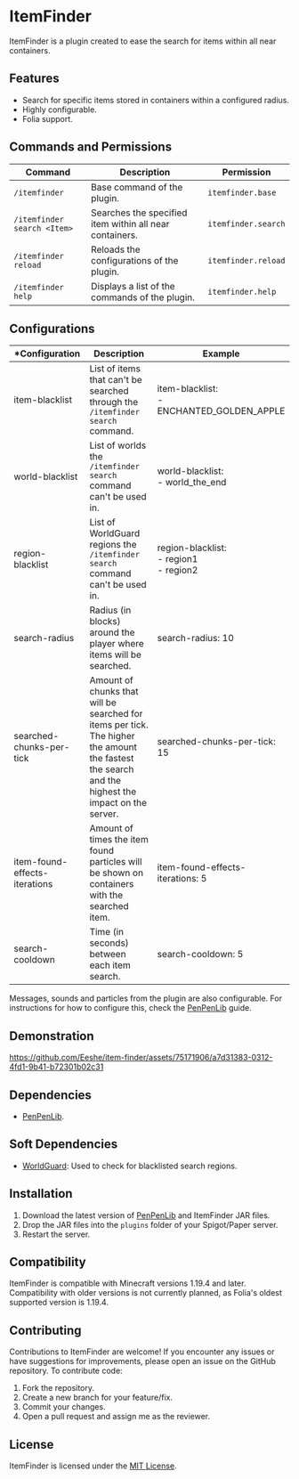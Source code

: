# ItemFinder

ItemFinder is a plugin created to ease the search for items within all near containers.

## Features

- Search for specific items stored in containers within a configured radius.
- Highly configurable.
- Folia support.

## Commands and Permissions

| **Command**                 | **Description**                                         | **Permission**      |
|-----------------------------|---------------------------------------------------------|---------------------|
| `/itemfinder`               | Base command of the plugin.                             | `itemfinder.base`   |
| `/itemfinder search <Item>` | Searches the specified item within all near containers. | `itemfinder.search` |
| `/itemfinder reload`        | Reloads the configurations of the plugin.               | `itemfinder.reload` |
| `/itemfinder help`          | Displays a list of the commands of the plugin.          | `itemfinder.help`   |

## Configurations

| ***Configuration**            | **Description**                                                                                                                                    | **Example**                                     |
|-------------------------------|----------------------------------------------------------------------------------------------------------------------------------------------------|-------------------------------------------------|
| item-blacklist                | List of items that can't be searched through the `/itemfinder search` command.                                                                     | item-blacklist: <br/>- ENCHANTED_GOLDEN_APPLE   |
| world-blacklist               | List of worlds the `/itemfinder search` command can't be used in.                                                                                  | world-blacklist: <br/>- world_the_end           |
| region-blacklist              | List of WorldGuard regions the `/itemfinder search` command can't be used in.                                                                      | region-blacklist: <br/>- region1 <br/>- region2 |
| search-radius                 | Radius (in blocks) around the player where items will be searched.                                                                                 | search-radius: 10                               |
| searched-chunks-per-tick      | Amount of chunks that will be searched for items per tick.  The higher the amount the fastest the search and the highest the impact on the server. | searched-chunks-per-tick: 15                    |
| item-found-effects-iterations | Amount of times the item found particles will be shown on containers with the searched item.                                                       | item-found-effects-iterations: 5                |
| search-cooldown               | Time (in seconds) between each item search.                                                                                                        | search-cooldown: 5                              |

Messages, sounds and particles from the plugin are also configurable. For instructions for how to configure this,
check the [PenPenLib](https://github.com/Eeshe/pen-pen-lib) guide.

## Demonstration

https://github.com/Eeshe/item-finder/assets/75171906/a7d31383-0312-4fd1-9b41-b72301b02c31

## Dependencies

- [PenPenLib](https://github.com/Eeshe/pen-pen-lib).

## Soft Dependencies

- [WorldGuard](https://dev.bukkit.org/projects/worldguard): Used to check for blacklisted search regions.

## Installation

1. Download the latest version of [PenPenLib](https://github.com/Eeshe/pen-pen-lib) and ItemFinder JAR files.
2. Drop the JAR files into the `plugins` folder of your Spigot/Paper server.
3. Restart the server.

## Compatibility

ItemFinder is compatible with Minecraft versions 1.19.4 and later. Compatibility with older versions is not currently
planned, as Folia's oldest supported version is 1.19.4.

## Contributing

Contributions to ItemFinder are welcome! If you encounter any issues or have suggestions for improvements, please open
an issue on the GitHub repository. To contribute code:

1. Fork the repository.
2. Create a new branch for your feature/fix.
3. Commit your changes.
4. Open a pull request and assign me as the reviewer.

## License

ItemFinder is licensed under the [MIT License](LICENSE).
